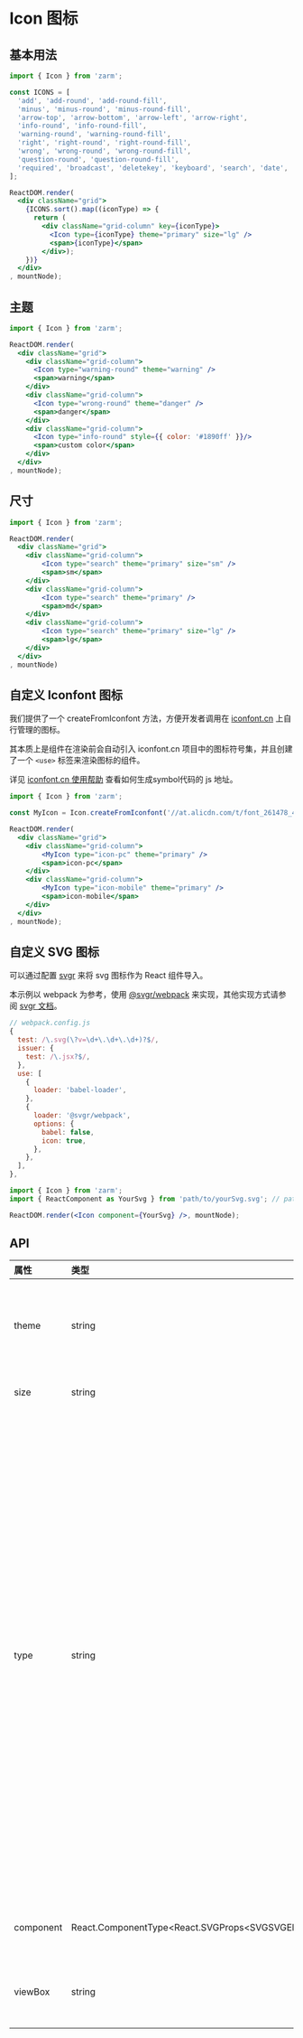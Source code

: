 # Icon 图标



## 基本用法
```jsx
import { Icon } from 'zarm';

const ICONS = [
  'add', 'add-round', 'add-round-fill', 
  'minus', 'minus-round', 'minus-round-fill',
  'arrow-top', 'arrow-bottom', 'arrow-left', 'arrow-right',
  'info-round', 'info-round-fill',
  'warning-round', 'warning-round-fill',
  'right', 'right-round', 'right-round-fill',
  'wrong', 'wrong-round', 'wrong-round-fill',
  'question-round', 'question-round-fill',
  'required', 'broadcast', 'deletekey', 'keyboard', 'search', 'date', 'time',
];

ReactDOM.render(
  <div className="grid">
    {ICONS.sort().map((iconType) => {
      return (
        <div className="grid-column" key={iconType}>
          <Icon type={iconType} theme="primary" size="lg" />
          <span>{iconType}</span>
        </div>);
    })}
  </div>
, mountNode);
```



## 主题
```jsx
import { Icon } from 'zarm';

ReactDOM.render(
  <div className="grid">
    <div className="grid-column">
      <Icon type="warning-round" theme="warning" />
      <span>warning</span>
    </div>
    <div className="grid-column">
      <Icon type="wrong-round" theme="danger" />
      <span>danger</span>
    </div>
    <div className="grid-column">
      <Icon type="info-round" style={{ color: '#1890ff' }}/>
      <span>custom color</span>
    </div>
  </div>
, mountNode);
```



## 尺寸
```jsx
import { Icon } from 'zarm';

ReactDOM.render(
  <div className="grid">
    <div className="grid-column">
        <Icon type="search" theme="primary" size="sm" />
        <span>sm</span>
    </div>
    <div className="grid-column">
        <Icon type="search" theme="primary" />
        <span>md</span>
    </div>
    <div className="grid-column">
        <Icon type="search" theme="primary" size="lg" />
        <span>lg</span>
    </div>
  </div>
, mountNode)
```

## 自定义 Iconfont 图标

我们提供了一个 createFromIconfont 方法，方便开发者调用在 [iconfont.cn](iconfont.cn) 上自行管理的图标。

其本质上是组件在渲染前会自动引入 iconfont.cn 项目中的图标符号集，并且创建了一个 `<use>` 标签来渲染图标的组件。

详见 [iconfont.cn 使用帮助](https://www.iconfont.cn/help/detail?spm=a313x.7781069.1998910419.d8d11a391&helptype=code) 查看如何生成symbol代码的 js 地址。

```jsx
import { Icon } from 'zarm';

const MyIcon = Icon.createFromIconfont('//at.alicdn.com/t/font_261478_4c1mb7jqonk.js'); // generated by iconfont.cn

ReactDOM.render(
  <div className="grid">
    <div className="grid-column">
        <MyIcon type="icon-pc" theme="primary" />
        <span>icon-pc</span>
    </div>
    <div className="grid-column">
        <MyIcon type="icon-mobile" theme="primary" />
        <span>icon-mobile</span>
    </div>
  </div>
, mountNode);
```

## 自定义 SVG 图标

可以通过配置 [svgr](https://github.com/smooth-code/svgr) 来将 svg 图标作为 React 组件导入。

本示例以 webpack 为参考，使用 [@svgr/webpack](https://www.npmjs.com/package/@svgr/webpack) 来实现，其他实现方式请参阅 [svgr 文档](https://www.smooth-code.com/open-source/svgr/docs/getting-started/)。

```js
// webpack.config.js
{
  test: /\.svg(\?v=\d+\.\d+\.\d+)?$/,
  issuer: {
    test: /\.jsx?$/,
  },
  use: [
    {
      loader: 'babel-loader',
    },
    {
      loader: '@svgr/webpack',
      options: {
        babel: false,
        icon: true,
      },
    },
  ],
},
```
```jsx
import { Icon } from 'zarm';
import { ReactComponent as YourSvg } from 'path/to/yourSvg.svg'; // path to your '*.svg' file.

ReactDOM.render(<Icon component={YourSvg} />, mountNode);
```



## API

| 属性 | 类型 | 默认值 | 说明 |
| :--- | :--- | :--- | :--- |
| theme | string | 'default' | 主题，可选值 `default`、`primary`、`success`、`warning`、`danger` |
| size | string | 'md' | 大小，可选值 `sm`、`md`、`lg` |
| type | string | - | 图标类型，可选值 `wrong-round`、`wrong-round-fill`、`wrong`、`warning-round`、`warning-round-fill`、`time`、`keyboard`、`deletekey`、`search`、`required`、`right-round`、`right-round-fill`、`right`、`question-round`、`info-round`、`info-round-fill`、`minus`、`broadcast`、`add`、`arrow-right`、`arrow-left`、`arrow-bottom`、`arrow-top`、`date`|
| component | React.ComponentType&lt;React.SVGProps&lt;SVGSVGElement&gt;&gt; | - | 本地svg文件，需配合viewBox使用 |
| viewBox | string | '0 0 32 32' | 自定义 SVG 图标时，用来设置画布的起始坐标及大小 |
